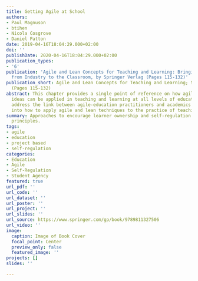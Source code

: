 ```yaml
---
title: Getting Agile at School
authors:
- Paul Magnuson
- btihen
- Nicola Cosgrove
- Daniel Patton
date: 2019-04-16T18:04:29.000+02:00
doi: ''
publishDate: 2020-04-16T18:04:29.000+02:00
publication_types:
- '6'
publication: 'Agile and Lean Concepts for Teaching and Learning: Bringing Methodologies
  from Industry to the Classroom, by Springer Verlag (Pages 115-132)'
publication_short: Agile and Lean Concepts for Teaching and Learning; Springer Verlag
  (Pages 115-132)
abstract: This chapter provides a single point of reference on how agile and lean
  ideas can be applied in teaching and learning at all levels of education. The authors
  address the link between agile-education practitioners and academics and offer insights
  into how to apply agile and lean techniques to the practice of teaching.
summary: Approaches to encourage learner ownership and self-regulation using Agile
  principles.
tags:
- agile
- education
- project based
- self-regulation
categories:
- Education
- Agile
- Self-Regulation
- Student Agency
featured: true
url_pdf: ''
url_code: ''
url_dataset: ''
url_poster: ''
url_project: ''
url_slides: ''
url_source: https://www.springer.com/gp/book/9789811327506
url_video: ''
image:
  caption: Image of Book Cover
  focal_point: Center
  preview_only: false
  featured_image: ''
projects: []
slides: ''

---
```

